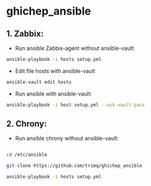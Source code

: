 # ghichep_ansible

## 1. Zabbix:

- Run ansible Zabbix-agent without ansible-vault:

```sh
ansible-playbook -i hosts setup.yml
```

- Edit file hosts with ansible-vault

```sh
ansible-vault edit hosts
```

- Run ansible with ansible-vault:

```sh
ansible-playbook -i host setup.yml --ask-vault-pass
```

## 2. Chrony:


- Run ansible chrony without ansible-vault:

```sh

cd /etc/ansible

git clone https://github.com/trimq/ghichep_ansible

ansible-playbook -i hosts setup.yml
```